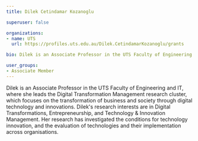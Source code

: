 ```yaml
---
title: Dilek Cetindamar Kozanoglu

superuser: false 

organizations:
- name: UTS
  url: https://profiles.uts.edu.au/Dilek.CetindamarKozanoglu/grants

bio: Dilek is an Associate Professor in the UTS Faculty of Engineering and IT, where she leads the Digital Transformation Management research cluster, which focuses on the transformation of business and society through digital technology and innovations.

user_groups: 
- Associate Member
---
```

Dilek is an Associate Professor in the UTS Faculty of Engineering and IT, where she leads the Digital Transformation Management research cluster, which focuses on the transformation of business and society through digital technology and innovations. Dilek's research interests are in Digital Transformations, Entrepreneurship, and Technology & Innovation Management. Her research has investigated the conditions for technology innovation, and the evaluation of technologies and their implementation across organisations.